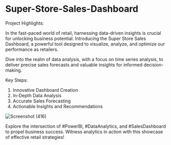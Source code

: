 # Super-Store-Sales-Dashboard
Project Highlights:

In the fast-paced world of retail, harnessing data-driven insights is crucial for unlocking business potential. Introducing the Super Store Sales Dashboard, a powerful tool designed to visualize, analyze, and optimize our performance as retailers.

Dive into the realm of data analysis, with a focus on time series analysis, to deliver precise sales forecasts and valuable insights for informed decision-making.

Key Steps:

1. Innovative Dashboard Creation
2. In-Depth Data Analysis
3. Accurate Sales Forecasting
4. Actionable Insights and Recommendations

![Screenshot (416)](https://github.com/sgsayani/Super-Store-Sales-Dashboard/assets/71175346/6f18ce45-d64f-4885-b91b-42fcfd426d4f)

Explore the intersection of #PowerBI, #DataAnalytics, and #SalesDashboard to propel business success. Witness analytics in action with this showcase of effective retail strategies!

